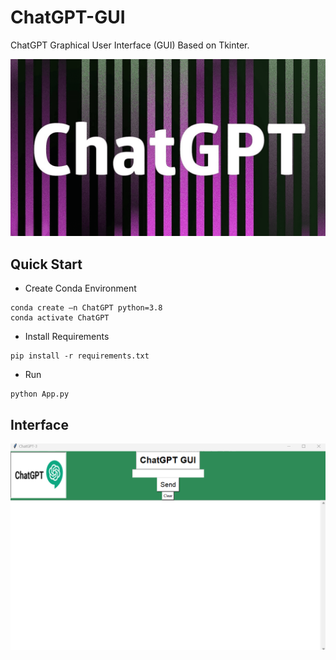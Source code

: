 # ChatGPT-GUI
ChatGPT Graphical User Interface (GUI) Based on Tkinter.

<p align="center">
  <img width="520" src="Logo1.png">
</p>

## Quick Start

- Create Conda Environment

```
conda create –n ChatGPT python=3.8
conda activate ChatGPT
```
- Install Requirements

```
pip install -r requirements.txt
```

- Run

```
python App.py
```

## Interface

<p align="center">
  <img src="Interface.png">
</p>
